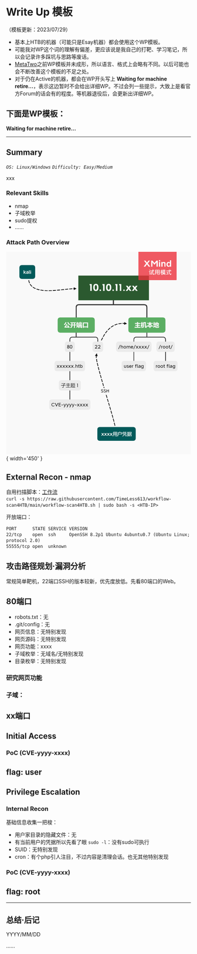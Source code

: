 # Write Up 模板

（模板更新：2023/07/29）

- 基本上HTB的机器（可能只是Esay机器）都会使用这个WP模板。
- 可能我对WP这个词的理解有偏差，更应该说是我自己的打靶、学习笔记，所以会记录许多踩坑与思路等废话。
- [MetaTwo](../WriteUp/HTB-MetaTwo.md)之前WP模板并未成形，所以语言、格式上会略有不同。以后可能也会不断改善这个模板的不足之处。
- 对于仍在Active的机器，都会在WP开头写上 **Waiting for machine retire...**，表示这边暂时不会给出详细WP。不过会列一些提示，大致上是看官方Forum的话会有的程度。等机器退役后，会更新出详细WP。


下面是WP模板：
------------

**Waiting for machine retire...**

---

## Summary

*`OS: Linux/Windows` `Difficulty: Easy/Medium`*

xxx

### Relevant Skills

- nmap
- 子域枚举
- sudo提权
- ……

### Attack Path Overview

![attack-path](./AttackPath/HTB-template.png){ width='450' }


## External Recon - nmap

自用扫描脚本：[工作流](https://github.com/TimeLess613/workflow-scan4HTB/blob/main/workflow-scan4HTB.sh)  
`curl -s https://raw.githubusercontent.com/TimeLess613/workflow-scan4HTB/main/workflow-scan4HTB.sh | sudo bash -s <HTB-IP>`

开放端口：
```
PORT      STATE SERVICE VERSION
22/tcp    open  ssh     OpenSSH 8.2p1 Ubuntu 4ubuntu0.7 (Ubuntu Linux; protocol 2.0)
55555/tcp open  unknown
```

## 攻击路径规划·漏洞分析

常规简单靶机，22端口SSH的版本较新，优先度放低。先看80端口的Web。


## 80端口

- robots.txt：无
- .git/config：无
- 网页信息：无特别发现
- 网页源码：无特别发现
- 网页功能：xxxx
- 子域枚举：无域名/无特别发现
- 目录枚举：无特别发现

### 研究网页功能

### 子域：

## xx端口



## Initial Access

### PoC (CVE-yyyy-xxxx)


## flag: user




## Privilege Escalation

### Internal Recon

基础信息收集一把梭：

- 用户家目录的隐藏文件：无
- 有当前用户的凭据所以先看了眼 `sudo -l`：没有sudo可执行
- SUID：无特别发现
- cron：有个php引人注目，不过内容是清理会话。也无其他特别发现

### PoC (CVE-yyyy-xxxx)







## flag: root


---

## 总结·后记

YYYY/MM/DD

……